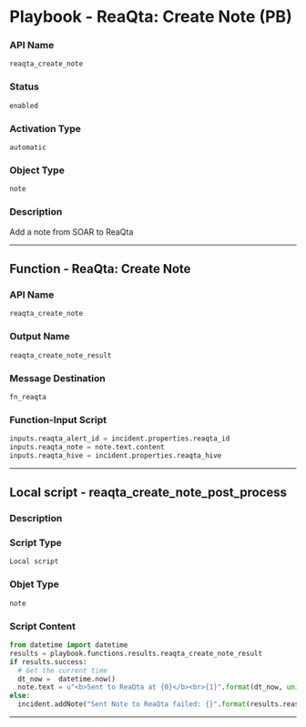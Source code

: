 <!--
    DO NOT MANUALLY EDIT THIS FILE
    THIS FILE IS AUTOMATICALLY GENERATED WITH resilient-sdk codegen
    Generated with resilient-sdk v49.0.4423
-->

# Playbook - ReaQta: Create Note (PB)

### API Name
`reaqta_create_note`

### Status
`enabled`

### Activation Type
`automatic`

### Object Type
`note`

### Description
Add a note from SOAR to ReaQta


---
## Function - ReaQta: Create Note

### API Name
`reaqta_create_note`

### Output Name
`reaqta_create_note_result`

### Message Destination
`fn_reaqta`

### Function-Input Script
```python
inputs.reaqta_alert_id = incident.properties.reaqta_id
inputs.reaqta_note = note.text.content
inputs.reaqta_hive = incident.properties.reaqta_hive
```

---

## Local script - reaqta_create_note_post_process

### Description


### Script Type
`Local script`

### Objet Type
`note`

### Script Content
```python
from datetime import datetime
results = playbook.functions.results.reaqta_create_note_result
if results.success:
  # Get the current time
  dt_now =  datetime.now()
  note.text = u"<b>Sent to ReaQta at {0}</b><br>{1}".format(dt_now, unicode(note.text.content))
else:
  incident.addNote("Sent Note to ReaQta failed: {}".format(results.reason))
```

---
